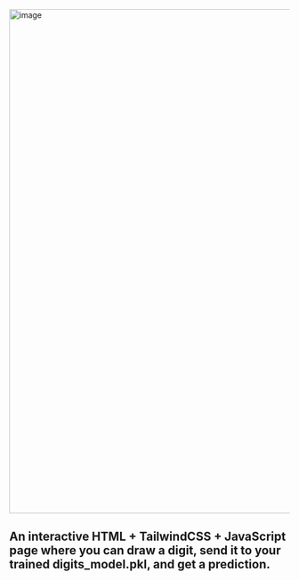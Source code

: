 <img width="1364" height="907" alt="image" src="https://github.com/user-attachments/assets/9e1ad4ea-5d19-43be-8f98-4c342a2f7594" />

## An interactive HTML + TailwindCSS + JavaScript page where you can draw a digit, send it to your trained digits_model.pkl, and get a prediction.

